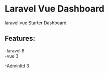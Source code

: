 # Laravel Vue Dashboard
laravel vue Starter Dashboard 

Features:
----------------

-laravel 8
<br>
-vue 3
<br>

-Adminltd 3
